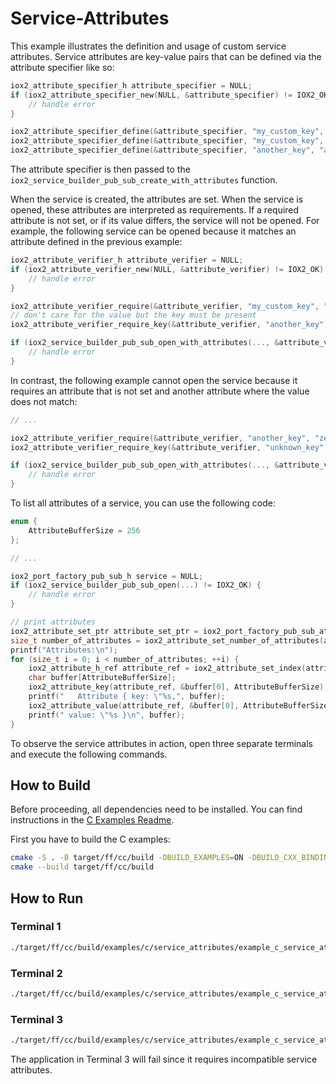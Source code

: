 # Service-Attributes

This example illustrates the definition and usage of custom service attributes.
Service attributes are key-value pairs that can be defined via the attribute
specifier like so:

```c
iox2_attribute_specifier_h attribute_specifier = NULL;
if (iox2_attribute_specifier_new(NULL, &attribute_specifier) != IOX2_OK) {
    // handle error
}

iox2_attribute_specifier_define(&attribute_specifier, "my_custom_key", "some_funky_value");
iox2_attribute_specifier_define(&attribute_specifier, "my_custom_key", "another_value_for_the_same_key");
iox2_attribute_specifier_define(&attribute_specifier, "another_key", "another_value");
```

The attribute specifier is then passed to the
`iox2_service_builder_pub_sub_create_with_attributes` function.

When the service is created, the attributes are set. When the service is opened,
these attributes are interpreted as requirements. If a required attribute is not
set, or if its value differs, the service will not be opened. For example, the
following service can be opened because it matches an attribute defined in the
previous example:

```c
iox2_attribute_verifier_h attribute_verifier = NULL;
if (iox2_attribute_verifier_new(NULL, &attribute_verifier) != IOX2_OK) {
    // handle error
}

iox2_attribute_verifier_require(&attribute_verifier, "my_custom_key", "some_funky_value");
// don't care for the value but the key must be present
iox2_attribute_verifier_require_key(&attribute_verifier, "another_key");

if (iox2_service_builder_pub_sub_open_with_attributes(..., &attribute_verifier, ..., ...) != IOX2_OK) {
    // handle error
}
```

In contrast, the following example cannot open the service because it requires
an attribute that is not set and another attribute where the value does not
match:

```c
// ...

iox2_attribute_verifier_require(&attribute_verifier, "another_key", "zero");
iox2_attribute_verifier_require_key(&attribute_verifier, "unknown_key");

if (iox2_service_builder_pub_sub_open_with_attributes(..., &attribute_verifier, ..., ...) != IOX2_OK) {
    // handle error
}
```

To list all attributes of a service, you can use the following code:

```c
enum {
    AttributeBufferSize = 256
};

// ...

iox2_port_factory_pub_sub_h service = NULL;
if (iox2_service_builder_pub_sub_open(...) != IOX2_OK) {
    // handle error
}

// print attributes
iox2_attribute_set_ptr attribute_set_ptr = iox2_port_factory_pub_sub_attributes(&service);
size_t number_of_attributes = iox2_attribute_set_number_of_attributes(attribute_set_ptr);
printf("Attributes:\n");
for (size_t i = 0; i < number_of_attributes; ++i) {
    iox2_attribute_h_ref attribute_ref = iox2_attribute_set_index(attribute_set_ptr, i);
    char buffer[AttributeBufferSize];
    iox2_attribute_key(attribute_ref, &buffer[0], AttributeBufferSize);
    printf("   Attribute { key: \"%s,", buffer);
    iox2_attribute_value(attribute_ref, &buffer[0], AttributeBufferSize);
    printf(" value: \"%s }\n", buffer);
}
```

To observe the service attributes in action, open three separate terminals and
execute the following commands.

## How to Build

Before proceeding, all dependencies need to be installed. You can find
instructions in the [C Examples Readme](../README.md).

First you have to build the C examples:

```sh
cmake -S . -B target/ff/cc/build -DBUILD_EXAMPLES=ON -DBUILD_CXX_BINDING=OFF
cmake --build target/ff/cc/build
```

## How to Run

### Terminal 1

```sh
./target/ff/cc/build/examples/c/service_attributes/example_c_service_attributes_creator
```

### Terminal 2

```sh
./target/ff/cc/build/examples/c/service_attributes/example_c_service_attributes_opener
```

### Terminal 3

```sh
./target/ff/cc/build/examples/c/service_attributes/example_c_service_attributes_incompatible
```

The application in Terminal 3 will fail since it requires incompatible service
attributes.
